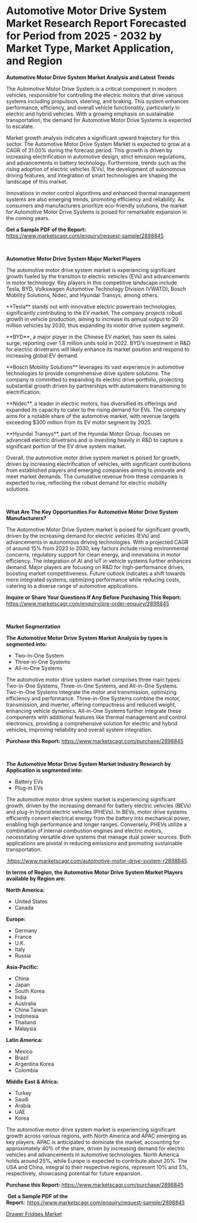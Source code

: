 <p><h1>Automotive Motor Drive System Market Research Report Forecasted for Period from 2025 -  2032 by Market Type, Market Application, and Region</h1></p><p><strong>Automotive Motor Drive System Market Analysis and Latest Trends</strong></p>
<p><p>The Automotive Motor Drive System is a critical component in modern vehicles, responsible for controlling the electric motors that drive various systems including propulsion, steering, and braking. This system enhances performance, efficiency, and overall vehicle functionality, particularly in electric and hybrid vehicles. With a growing emphasis on sustainable transportation, the demand for Automotive Motor Drive Systems is expected to escalate.</p><p>Market growth analysis indicates a significant upward trajectory for this sector. The Automotive Motor Drive System Market is expected to grow at a CAGR of 31.00% during the forecast period. This growth is driven by increasing electrification in automotive design, strict emission regulations, and advancements in battery technology. Furthermore, trends such as the rising adoption of electric vehicles (EVs), the development of autonomous driving features, and integration of smart technologies are shaping the landscape of this market.</p><p>Innovations in motor control algorithms and enhanced thermal management systems are also emerging trends, promoting efficiency and reliability. As consumers and manufacturers prioritize eco-friendly solutions, the market for Automotive Motor Drive Systems is poised for remarkable expansion in the coming years.</p></p>
<p><strong>Get a Sample PDF of the Report:&nbsp;</strong> <a href="https://www.marketscagr.com/enquiry/request-sample/2898845?utm_campaign=2782&utm_medium=2&utm_source=Github&utm_content=ia&utm_term=15032025&utm_id=automotive-motor-drive-system">https://www.marketscagr.com/enquiry/request-sample/2898845</a></p>
<p>&nbsp;</p>
<p><strong>Automotive Motor Drive System Major Market Players</strong></p>
<p><p>The automotive motor drive system market is experiencing significant growth fueled by the transition to electric vehicles (EVs) and advancements in motor technology. Key players in this competitive landscape include Tesla, BYD, Volkswagen Automotive Technology Division (VWATD), Bosch Mobility Solutions, Nidec, and Hyundai Transys, among others.</p><p>**Tesla** stands out with innovative electric powertrain technologies, significantly contributing to the EV market. The company projects robust growth in vehicle production, aiming to increase its annual output to 20 million vehicles by 2030, thus expanding its motor drive system segment.</p><p>**BYD**, a major player in the Chinese EV market, has seen its sales surge, reporting over 1.8 million units sold in 2022. BYD's investment in R&D for electric drivetrains will likely enhance its market position and respond to increasing global EV demand.</p><p>**Bosch Mobility Solutions** leverages its vast experience in automotive technologies to provide comprehensive drive system solutions. The company is committed to expanding its electric drive portfolio, projecting substantial growth driven by partnerships with automakers transitioning to electrification.</p><p>**Nidec**, a leader in electric motors, has diversified its offerings and expanded its capacity to cater to the rising demand for EVs. The company aims for a notable share of the automotive market, with revenue targets exceeding $300 million from its EV motor segment by 2025.</p><p>**Hyundai Transys**, part of the Hyundai Motor Group, focuses on advanced electric drivetrains and is investing heavily in R&D to capture a significant portion of the EV drive system market. </p><p>Overall, the automotive motor drive system market is poised for growth, driven by increasing electrification of vehicles, with significant contributions from established players and emerging companies aiming to innovate and meet market demands. The cumulative revenue from these companies is expected to rise, reflecting the robust demand for electric mobility solutions.</p></p>
<p>&nbsp;</p>
<p><strong>What Are The Key Opportunities For Automotive Motor Drive System Manufacturers?</strong></p>
<p><p>The Automotive Motor Drive System market is poised for significant growth, driven by the increasing demand for electric vehicles (EVs) and advancements in autonomous driving technologies. With a projected CAGR of around 15% from 2023 to 2030, key factors include rising environmental concerns, regulatory support for clean energy, and innovations in motor efficiency. The integration of AI and IoT in vehicle systems further enhances demand. Major players are focusing on R&D for high-performance drives, boosting market competitiveness. Future outlook indicates a shift towards more integrated systems, optimizing performance while reducing costs, catering to a diverse range of automotive applications.</p></p>
<p><strong>Inquire or Share Your Questions If Any Before Purchasing This Report:</strong> <a href="https://www.marketscagr.com/enquiry/pre-order-enquiry/2898845?utm_campaign=2782&utm_medium=2&utm_source=Github&utm_content=ia&utm_term=15032025&utm_id=automotive-motor-drive-system">https://www.marketscagr.com/enquiry/pre-order-enquiry/2898845</a></p>
<p>&nbsp;</p>
<p><strong>Market Segmentation</strong></p>
<p><strong>The Automotive Motor Drive System Market Analysis by types is segmented into:</strong></p>
<p><ul><li> Two-in-One System</li><li>Three-in-One Systems</li><li>All-in-One Systems </li></ul></p>
<p><p>The automotive motor drive system market comprises three main types: Two-in-One Systems, Three-in-One Systems, and All-in-One Systems. Two-in-One Systems integrate the motor and transmission, optimizing efficiency and performance. Three-in-One Systems combine the motor, transmission, and inverter, offering compactness and reduced weight, enhancing vehicle dynamics. All-in-One Systems further integrate these components with additional features like thermal management and control electronics, providing a comprehensive solution for electric and hybrid vehicles, improving reliability and overall system integration.</p></p>
<p><strong>Purchase this Report:&nbsp;</strong><a href="https://www.marketscagr.com/purchase/2898845?utm_campaign=2782&utm_medium=2&utm_source=Github&utm_content=ia&utm_term=15032025&utm_id=automotive-motor-drive-system">https://www.marketscagr.com/purchase/2898845</a></p>
<p>&nbsp;</p>
<p><strong>The Automotive Motor Drive System Market Industry Research by Application is segmented into:</strong></p>
<p><ul><li> Battery EVs</li><li>Plug-in EVs </li></ul></p>
<p><p>The automotive motor drive system market is experiencing significant growth, driven by the increasing demand for battery electric vehicles (BEVs) and plug-in hybrid electric vehicles (PHEVs). In BEVs, motor drive systems efficiently convert electrical energy from the battery into mechanical power, enabling high performance and longer ranges. Conversely, PHEVs utilize a combination of internal combustion engines and electric motors, necessitating versatile drive systems that manage dual power sources. Both applications are pivotal in reducing emissions and promoting sustainable transportation.</p></p>
<p><a href="https://www.marketscagr.com/automotive-motor-drive-system-r2898845?utm_campaign=2782&utm_medium=2&utm_source=Github&utm_content=ia&utm_term=15032025&utm_id=automotive-motor-drive-system">&nbsp;https://www.marketscagr.com/automotive-motor-drive-system-r2898845</a></p>
<p><strong>In terms of Region, the Automotive Motor Drive System Market Players available by Region are:</strong></p>
<p>
    <p> <strong> North America: </strong>
        <ul>
            <li>United States</li>
            <li>Canada</li>
        </ul>
        </p> 
    <p> <strong> Europe: </strong>
        <ul>
            <li>Germany</li>
            <li>France</li>
            <li>U.K.</li>
            <li>Italy</li>
            <li>Russia</li>
        </ul>
        </p> 
    <p> <strong> Asia-Pacific: </strong>
        <ul>
            <li>China</li>
            <li>Japan</li>
            <li>South Korea</li>
            <li>India</li>
            <li>Australia</li>
            <li>China Taiwan</li>
            <li>Indonesia</li>
            <li>Thailand</li>
            <li>Malaysia</li>
        </ul>
        </p> 
    <p> <strong> Latin America: </strong>
        <ul>
            <li>Mexico</li>
            <li>Brazil</li>
            <li>Argentina Korea</li>
            <li>Colombia</li>
        </ul>
        </p> 
    <p> <strong> Middle East & Africa: </strong>
        <ul>
            <li>Turkey</li>
            <li>Saudi</li>
            <li>Arabia</li>
            <li>UAE</li>
            <li>Korea</li>
        </ul>
    </p>
    </p>
<p><p>The automotive motor drive system market is experiencing significant growth across various regions, with North America and APAC emerging as key players. APAC is anticipated to dominate the market, accounting for approximately 40% of the share, driven by increasing demand for electric vehicles and advancements in automotive technologies. North America holds around 25%, while Europe is expected to contribute about 20%. The USA and China, integral to their respective regions, represent 10% and 5%, respectively, showcasing potential for future expansion.</p></p>
<p><strong>Purchase this Report: </strong><a href="https://www.marketscagr.com/purchase/2898845?utm_campaign=2782&utm_medium=2&utm_source=Github&utm_content=ia&utm_term=15032025&utm_id=automotive-motor-drive-system">https://www.marketscagr.com/purchase/2898845</a></p>
<p>&nbsp;<strong>Get a Sample PDF of the Report:&nbsp;&nbsp;</strong><a href="https://www.marketscagr.com/enquiry/request-sample/2898845?utm_campaign=2782&utm_medium=2&utm_source=Github&utm_content=ia&utm_term=15032025&utm_id=automotive-motor-drive-system">https://www.marketscagr.com/enquiry/request-sample/2898845</a></p>
<p><strong></strong></p>
<p><p><a href="https://github.com/meuskocov/Market-Research-Report-List-1/blob/main/drawer-fridges-market.md?utm_campaign=2782&utm_medium=2&utm_source=Github&utm_content=ia&utm_term=15032025&utm_id=automotive-motor-drive-system">Drawer Fridges Market</a></p></p>